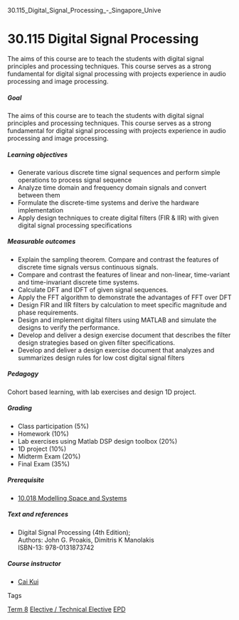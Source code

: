30.115_Digital_Signal_Processing_-_Singapore_Unive



30.115 Digital Signal Processing
================================

The aims of this course are to teach the students with digital signal principles and processing techniques. This course serves as a strong fundamental for digital signal processing with projects experience in audio processing and image processing.

##### **Goal**

The aims of this course are to teach the students with digital signal principles and processing techniques. This course serves as a strong fundamental for digital signal processing with projects experience in audio processing and image processing.

##### **Learning objectives**

* Generate various discrete time signal sequences and perform simple operations to process signal sequence
* Analyze time domain and frequency domain signals and convert between them
* Formulate the discrete-time systems and derive the hardware implementation
* Apply design techniques to create digital filters (FIR & IIR) with given digital signal processing specifications

##### **Measurable outcomes**

* Explain the sampling theorem. Compare and contrast the features of discrete time signals versus continuous signals.
* Compare and contrast the features of linear and non-linear, time-variant and time-invariant discrete time systems.
* Calculate DFT and IDFT of given signal sequences.
* Apply the FFT algorithm to demonstrate the advantages of FFT over DFT
* Design FIR and IIR filters by calculation to meet specific magnitude and phase requirements.
* Design and implement digital filters using MATLAB and simulate the designs to verify the performance.
* Develop and deliver a design exercise document that describes the filter design strategies based on given filter specifications.
* Develop and deliver a design exercise document that analyzes and summarizes design rules for low cost digital signal filters

##### **Pedagogy**

Cohort based learning, with lab exercises and design 1D project.

##### **Grading**

* Class participation (5%)
* Homework (10%)
* Lab exercises using Matlab DSP design toolbox (20%)
* 1D project (10%)
* Midterm Exam (20%)
* Final Exam (35%)

##### **Prerequisite**

* [10.018 Modelling Space and Systems](https://www.sutd.edu.sg/course/10-018-modelling-space-and-systems)

##### **Text and references**

* Digital Signal Processing (4th Edition);  
  Authors: John G. Proakis, Dimitris K Manolakis  
  ISBN-13: 978-0131873742

##### **Course instructor**

* [Cai Kui](/profile/cai-kui/)

Tags

[Term 8](/education/undergraduate/courses/?course-term=861)
[Elective / Technical Elective](/education/undergraduate/courses/?course-type=853)
[EPD](/education/undergraduate/courses/?pillar-cluster=44)

